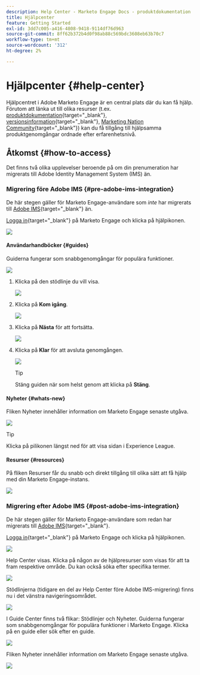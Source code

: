 ```yaml
---
description: Help Center - Marketo Engage Docs - produktdokumentation
title: Hjälpcenter
feature: Getting Started
exl-id: 3dd7c005-a416-4808-9418-9114df76d963
source-git-commit: 8ff62b372b4d0f98ab88c569bdc3608eb63b70c7
workflow-type: tm+mt
source-wordcount: '312'
ht-degree: 2%

---
```


# Hjälpcenter {#help-center}

Hjälpcentret i Adobe Marketo Engage är en central plats där du kan få hjälp. Förutom att länka ut till olika resurser (t.ex. [produktdokumentation](/help/marketo/home.md){target="_blank"}, [versionsinformation](/help/marketo/release-notes/current.md){target="_blank"}, [Marketing Nation Community](https://nation.marketo.com/){target="_blank"}) kan du få tillgång till hjälpsamma produktgenomgångar ordnade efter erfarenhetsnivå.

## Åtkomst {#how-to-access}

Det finns två olika upplevelser beroende på om din prenumeration har migrerats till Adobe Identity Management System (IMS) än.

### Migrering före Adobe IMS {#pre-adobe-ims-integration}

De här stegen gäller för Marketo Engage-användare som _inte_ har migrerats till [Adobe IMS](/help/marketo/product-docs/administration/marketo-with-adobe-identity/adobe-identity-management-overview.md){target="_blank"} än.

[Logga in](https://login.marketo.com/){target="_blank"} på Marketo Engage och klicka på hjälpikonen.

![](assets/help-center-1.png)

#### Användarhandböcker {#guides}

Guiderna fungerar som snabbgenomgångar för populära funktioner.

![](assets/help-center-2.png)

1. Klicka på den stödlinje du vill visa.

   ![](assets/help-center-3.png)

1. Klicka på **Kom igång**.

   ![](assets/help-center-4.png)

1. Klicka på **Nästa** för att fortsätta.

   ![](assets/help-center-5.png)

1. Klicka på **Klar** för att avsluta genomgången.

   ![](assets/help-center-6.png)

   >[!TIP]
   >
   >Stäng guiden när som helst genom att klicka på **Stäng**.

#### Nyheter {#whats-new}

Fliken Nyheter innehåller information om Marketo Engage senaste utgåva.

![](assets/help-center-7.png)

>[!TIP]
>
>Klicka på pilikonen längst ned för att visa sidan i Experience League.

#### Resurser {#resources}

På fliken Resurser får du snabb och direkt tillgång till olika sätt att få hjälp med din Marketo Engage-instans.

![](assets/help-center-8.png)

### Migrering efter Adobe IMS {#post-adobe-ims-integration}

De här stegen gäller för Marketo Engage-användare som redan har migrerats till [Adobe IMS](/help/marketo/product-docs/administration/marketo-with-adobe-identity/adobe-identity-management-overview.md){target="_blank"}.

[Logga in](https://experience.adobe.com/){target="_blank"} på Marketo Engage och klicka på hjälpikonen.

![](assets/help-center-9.png)

Help Center visas. Klicka på någon av de hjälpresurser som visas för att ta fram respektive område. Du kan också söka efter specifika termer.

![](assets/help-center-10.png)

Stödlinjerna (tidigare en del av Help Center före Adobe IMS-migrering) finns nu i det vänstra navigeringsområdet.

![](assets/help-center-11.png)

I Guide Center finns två flikar: Stödlinjer och Nyheter. Guiderna fungerar som snabbgenomgångar för populära funktioner i Marketo Engage. Klicka på en guide eller sök efter en guide.

![](assets/help-center-12.png)

Fliken Nyheter innehåller information om Marketo Engage senaste utgåva.

![](assets/help-center-13.png)

